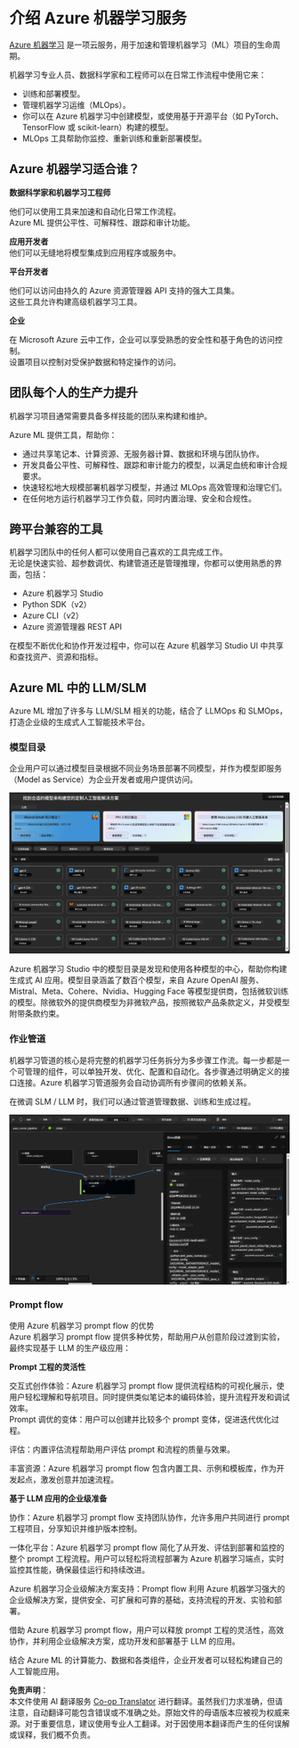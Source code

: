 <!--
CO_OP_TRANSLATOR_METADATA:
{
  "original_hash": "7fe541373802e33568e94e13226d463c",
  "translation_date": "2025-05-07T13:32:07+00:00",
  "source_file": "md/03.FineTuning/Introduce_AzureML.md",
  "language_code": "zh"
}
-->
# **介绍 Azure 机器学习服务**

[Azure 机器学习](https://ml.azure.com?WT.mc_id=aiml-138114-kinfeylo) 是一项云服务，用于加速和管理机器学习（ML）项目的生命周期。

机器学习专业人员、数据科学家和工程师可以在日常工作流程中使用它来：

- 训练和部署模型。
- 管理机器学习运维（MLOps）。
- 你可以在 Azure 机器学习中创建模型，或使用基于开源平台（如 PyTorch、TensorFlow 或 scikit-learn）构建的模型。
- MLOps 工具帮助你监控、重新训练和重新部署模型。

## Azure 机器学习适合谁？

**数据科学家和机器学习工程师**

他们可以使用工具来加速和自动化日常工作流程。  
Azure ML 提供公平性、可解释性、跟踪和审计功能。

**应用开发者**  
他们可以无缝地将模型集成到应用程序或服务中。

**平台开发者**

他们可以访问由持久的 Azure 资源管理器 API 支持的强大工具集。  
这些工具允许构建高级机器学习工具。

**企业**

在 Microsoft Azure 云中工作，企业可以享受熟悉的安全性和基于角色的访问控制。  
设置项目以控制对受保护数据和特定操作的访问。

## 团队每个人的生产力提升  
机器学习项目通常需要具备多样技能的团队来构建和维护。

Azure ML 提供工具，帮助你：  
- 通过共享笔记本、计算资源、无服务器计算、数据和环境与团队协作。  
- 开发具备公平性、可解释性、跟踪和审计能力的模型，以满足血统和审计合规要求。  
- 快速轻松地大规模部署机器学习模型，并通过 MLOps 高效管理和治理它们。  
- 在任何地方运行机器学习工作负载，同时内置治理、安全和合规性。

## 跨平台兼容的工具

机器学习团队中的任何人都可以使用自己喜欢的工具完成工作。  
无论是快速实验、超参数调优、构建管道还是管理推理，你都可以使用熟悉的界面，包括：  
- Azure 机器学习 Studio  
- Python SDK（v2）  
- Azure CLI（v2）  
- Azure 资源管理器 REST API  

在模型不断优化和协作开发过程中，你可以在 Azure 机器学习 Studio UI 中共享和查找资产、资源和指标。

## **Azure ML 中的 LLM/SLM**

Azure ML 增加了许多与 LLM/SLM 相关的功能，结合了 LLMOps 和 SLMOps，打造企业级的生成式人工智能技术平台。

### **模型目录**

企业用户可以通过模型目录根据不同业务场景部署不同模型，并作为模型即服务（Model as Service）为企业开发者或用户提供访问。

![models](../../../../translated_images/models.e6c7ff50a51806fd0bfd398477e3db3d5c3dc545cd7308344e448e0b8d8295a1.zh.png)

Azure 机器学习 Studio 中的模型目录是发现和使用各种模型的中心，帮助你构建生成式 AI 应用。模型目录涵盖了数百个模型，来自 Azure OpenAI 服务、Mistral、Meta、Cohere、Nvidia、Hugging Face 等模型提供商，包括微软训练的模型。除微软外的提供商模型为非微软产品，按照微软产品条款定义，并受模型附带条款约束。

### **作业管道**

机器学习管道的核心是将完整的机器学习任务拆分为多步骤工作流。每一步都是一个可管理的组件，可以单独开发、优化、配置和自动化。各步骤通过明确定义的接口连接。Azure 机器学习管道服务会自动协调所有步骤间的依赖关系。

在微调 SLM / LLM 时，我们可以通过管道管理数据、训练和生成过程。

![finetuning](../../../../translated_images/finetuning.6559da198851fa523d94d6f0b9f271fa6e1bbac13db0024ebda43cb5348a4633.zh.png)

### **Prompt flow**

使用 Azure 机器学习 prompt flow 的优势  
Azure 机器学习 prompt flow 提供多种优势，帮助用户从创意阶段过渡到实验，最终实现基于 LLM 的生产级应用：

**Prompt 工程的灵活性**

交互式创作体验：Azure 机器学习 prompt flow 提供流程结构的可视化展示，使用户轻松理解和导航项目。同时提供类似笔记本的编码体验，提升流程开发和调试效率。  
Prompt 调优的变体：用户可以创建并比较多个 prompt 变体，促进迭代优化过程。  

评估：内置评估流程帮助用户评估 prompt 和流程的质量与效果。  

丰富资源：Azure 机器学习 prompt flow 包含内置工具、示例和模板库，作为开发起点，激发创意并加速流程。

**基于 LLM 应用的企业级准备**

协作：Azure 机器学习 prompt flow 支持团队协作，允许多用户共同进行 prompt 工程项目，分享知识并维护版本控制。  

一体化平台：Azure 机器学习 prompt flow 简化了从开发、评估到部署和监控的整个 prompt 工程流程。用户可以轻松将流程部署为 Azure 机器学习端点，实时监控其性能，确保最佳运行和持续改进。  

Azure 机器学习企业级解决方案支持：Prompt flow 利用 Azure 机器学习强大的企业级解决方案，提供安全、可扩展和可靠的基础，支持流程的开发、实验和部署。

借助 Azure 机器学习 prompt flow，用户可以释放 prompt 工程的灵活性，高效协作，并利用企业级解决方案，成功开发和部署基于 LLM 的应用。

结合 Azure ML 的计算能力、数据和各类组件，企业开发者可以轻松构建自己的人工智能应用。

**免责声明**：  
本文件使用 AI 翻译服务 [Co-op Translator](https://github.com/Azure/co-op-translator) 进行翻译。虽然我们力求准确，但请注意，自动翻译可能包含错误或不准确之处。原始文件的母语版本应被视为权威来源。对于重要信息，建议使用专业人工翻译。对于因使用本翻译而产生的任何误解或误释，我们概不负责。
